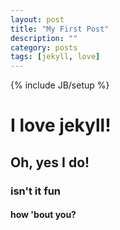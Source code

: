 ```yaml
---
layout: post
title: "My First Post"
description: ""
category: posts
tags: [jekyll, love]
---
```

{% include JB/setup %}

# I love jekyll!

## Oh, yes I do!

### isn't it fun

#### how 'bout you?

